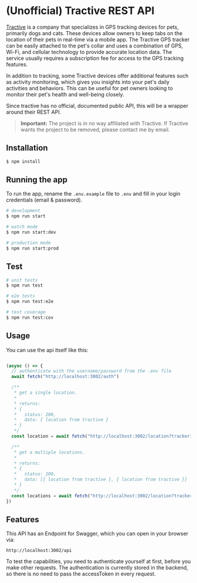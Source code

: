 # (Unofficial) Tractive REST API

[Tractive](https://tractive.com/) is a company that specializes in GPS tracking devices for pets, primarily dogs and cats. These devices allow
owners to keep tabs on the location of their pets in real-time via a mobile app. The Tractive GPS tracker can be easily
attached to the pet's collar and uses a combination of GPS, Wi-Fi, and cellular technology to provide accurate location
data. The service usually requires a subscription fee for access to the GPS tracking features.

In addition to tracking, some Tractive devices offer additional features such as activity monitoring, which gives you
insights into your pet's daily activities and behaviors. This can be useful for pet owners looking to monitor their
pet's health and well-being closely.

Since tractive has no official, documented public API, this will be a wrapper around their REST API.

> **Important:** The project is in no way affiliated with Tractive. If Tractive wants the project to be removed, please
> contact me by email.

## Installation

```bash
$ npm install
```

## Running the app

To run the app, rename the ```.env.example``` file to ```.env``` and fill in your login credentials (email & password).

```bash
# development
$ npm run start

# watch mode
$ npm run start:dev

# production mode
$ npm run start:prod
```

## Test

```bash
# unit tests
$ npm run test

# e2e tests
$ npm run test:e2e

# test coverage
$ npm run test:cov
```

## Usage

You can use the api itself like this:

```javascript

(async () => {
  // authenticate with the username/password from the .env file
  await fetch("http://localhost:3002/auth")

  /**
   * get a single location.
   *
   * returns:
   * {
   *   status: 200,
   *   data: { location from tractive }
   * }
   */
  const location = await fetch("http://localhost:3002/location?trackerId=mytrackerid")

  /**
   * get a multiple locations.
   *
   * returns:
   * {
   *   status: 200,
   *   data: [{ location from tractive }, { location from tractive }]
   * }
   */
  const locations = await fetch("http://localhost:3002/location?trackerId=mytrackerid,mysecondtrackerid")
})
```

## Features

This API has an Endpoint for Swagger, which you can open in your browser via:

```
http://localhost:3002/api
```

To test the capabilities, you need to authenticate yourself at first, before you make other requests. The authentication
is currently stored in the backend, so there is no need to pass the accessToken in every request.
